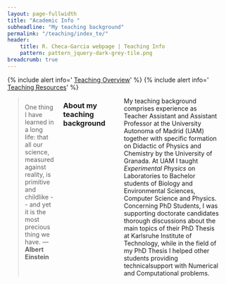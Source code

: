 ```yaml
---
layout: page-fullwidth
title: "Academic Info "
subheadline: "My teaching background"
permalink: "/teaching/index_te/"
header:
    title: R. Checa-Garcia webpage | Teaching Info
    pattern: pattern_jquery-dark-grey-tile.png
breadcrumb: true
---
```

<div class="row">
<div class="medium-4 medium-push-8 columns" markdown="1">
<div class="panel radius" markdown="1">
  {% include alert info=' <a href="/teaching/overview/">Teaching Overview</a>' %}
  {% include alert info=' <a href="/teaching/resurces/">Teaching Resources</a>' %}
  </div>
  
</div><!-- /.medium-4.columns -->

<div class="medium-8 medium-pull-4 columns" markdown="1">


> One thing I have learned in a long life: that all our science, measured against reality, is primitive and childlike -- and yet it is the most precious thing we have. ― **Albert Einstein**


### About my teaching background
---


My teaching background comprises experience as Teacher Assistant and Assistant Professor at the University Autonoma of Madrid (UAM) together with specific formation on Didactic of Physics and Chemistry by the University of Granada. At UAM I taught *Experimental Physics* on Laboratories to Bachelor students of Biology and Environmental Sciences, Computer Science and Physics. Concerning PhD Students, I was supporting doctorate candidates thorough discussions about the main topics of their PhD Thesis at Karlsruhe Institute of Technology, while in the field of my PhD Thesis I helped other students providing technicalsupport with Numerical and Computational problems.

---



</div><!-- /.medium-8.columns -->
</div><!-- /.row -->


